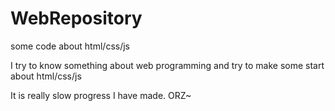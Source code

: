 WebRepository
=============

some code about html/css/js

I try to know something about web programming and try to make some start about html/css/js

It is really slow progress I have made. ORZ~
